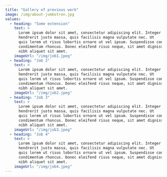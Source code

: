 ```yaml
---
title: "Gallery of previous work"
image: /img/about-jumbotron.jpg
values:
  - heading: "Some extension"
    text: >
      Lorem ipsum dolor sit amet, consectetur adipiscing elit. Integer
      hendrerit justo massa, quis facilisis magna vulputate nec. Ut
      quis lorem ut risus lobortis ornare ut vel ipsum. Suspendisse congue
      condimentum rhoncus. Donec eleifend risus neque, sit amet dignissim
      nibh aliquet sit amet.
    imageUrl: "/img/job1.jpeg"
  - heading: "Job 2"
    text: >
      Lorem ipsum dolor sit amet, consectetur adipiscing elit. Integer
      hendrerit justo massa, quis facilisis magna vulputate nec. Ut
      quis lorem ut risus lobortis ornare ut vel ipsum. Suspendisse congue
      condimentum rhoncus. Donec eleifend risus neque, sit amet dignissim
      nibh aliquet sit amet.
    imageUrl: "/img/job2.jpeg"
  - heading: "Job 3"
    text: >
      Lorem ipsum dolor sit amet, consectetur adipiscing elit. Integer
      hendrerit justo massa, quis facilisis magna vulputate nec. Ut
      quis lorem ut risus lobortis ornare ut vel ipsum. Suspendisse congue
      condimentum rhoncus. Donec eleifend risus neque, sit amet dignissim
      nibh aliquet sit amet.
    imageUrl: "/img/job3.jpeg"
  - heading: "Job 4"
    text: >
      Lorem ipsum dolor sit amet, consectetur adipiscing elit. Integer
      hendrerit justo massa, quis facilisis magna vulputate nec. Ut
      quis lorem ut risus lobortis ornare ut vel ipsum. Suspendisse congue
      condimentum rhoncus. Donec eleifend risus neque, sit amet dignissim
      nibh aliquet sit amet.
    imageUrl: "/img/job4.jpeg"
---
```

